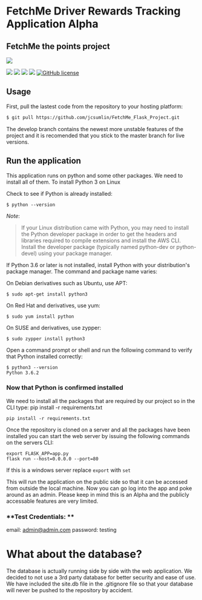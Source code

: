 # FetchMe Driver Rewards Tracking Application Alpha



## FetchMe the points project

![](https://www.fetchmedelivery.com/editable/templates/default/images/logo.png)

![](https://img.shields.io/github/stars/jcsumlin/FetchMe_Flask_Project.svg) ![](https://img.shields.io/github/forks/jcsumlin/FetchMe_Flask_Project.svg) ![](https://img.shields.io/github/tag/jcsumlin/FetchMe_Flask_Project.svg) ![](https://img.shields.io/github/issues/jcsumlin/FetchMe_Flask_Project.svg) [![GitHub license](https://img.shields.io/github/license/jcsumlin/FetchMe_Flask_Project.svg)](https://github.com/jcsumlin/FetchMe_Flask_Project/blob/master/LICENSE)



## Usage

First, pull the lastest code from the repository to your hosting platform:

```sh
$ git pull https://github.com/jcsumlin/FetchMe_Flask_Project.git
```
The develop branch contains the newest more unstable features of the project and it is recomended that you stick to the master branch for live versions.


## Run the application
This application runs on python and some other packages. We need to install all of them.
To install Python 3 on Linux

Check to see if Python is already installed:



    $ python --version
*Note*:
> If your Linux distribution came with Python, you may need to install the Python developer package in order to get the headers and libraries required to compile extensions and install the AWS CLI. Install the developer package (typically named python-dev or python-devel) using your package manager.

If Python 3.6 or later is not installed, install Python with your distribution's package manager. The command and package name varies:

On Debian derivatives such as Ubuntu, use APT:

    $ sudo apt-get install python3

On Red Hat and derivatives, use yum:

    $ sudo yum install python
On SUSE and derivatives, use zypper:

    $ sudo zypper install python3
Open a command prompt or shell and run the following command to verify that Python installed correctly:

    $ python3 --version
    Python 3.6.2

### Now that Python is confirmed installed
We need to install all the packages that are required by our project so in the CLI type:
pip install -r requirements.txt


    pip install -r requirements.txt
    

Once the repository is cloned on a server and all the packages have been installed you can start the web server by issuing the following commands on the servers CLI:
```
export FLASK_APP=app.py
flask run --host=0.0.0.0 --port=80
```
If this is a windows server replace `export` with `set`

This will run the application on the public side so that it can be accessed from outside the local machine.
Now you can go log into the app and poke around as an admin. Please keep in mind this is an Alpha and the publicly accessable features are very limited.
### **Test Credentials: ** 
email: admin@admin.com
password: testing

# What about the database?
The database is actually running side by side with the web application. We decided to not use a 3rd party database for better security and ease of use. We have included the site.db file in the .gitignore file so that your database will never be pushed to the repository by accident.

